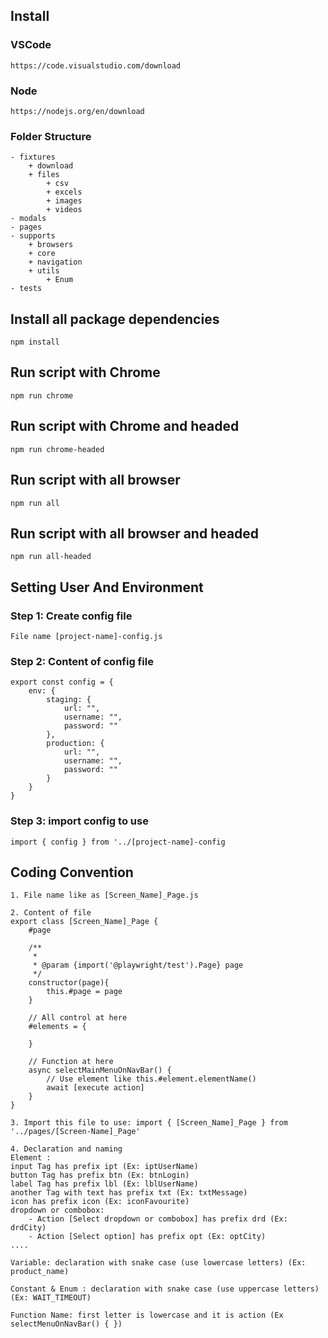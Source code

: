 ## Install
### VSCode
```shell
https://code.visualstudio.com/download
```
### Node
```shell
https://nodejs.org/en/download
```
### Folder Structure
```shell
- fixtures
    + download
    + files
        + csv
        + excels
        + images
        + videos
- modals
- pages
- supports
    + browsers
    + core
    + navigation
    + utils
        + Enum
- tests
```

## Install all package dependencies
```shell
npm install
```
## Run script with Chrome
```shell
npm run chrome
```
## Run script with Chrome and headed
```shell
npm run chrome-headed
```
## Run script with all browser
```shell
npm run all
```
## Run script with all browser and headed
```shell
npm run all-headed
```

## Setting User And Environment
### Step 1: Create config file
```shell
File name [project-name]-config.js
```

### Step 2: Content of config file
```shell
export const config = {
    env: {
        staging: {
            url: "",
            username: "",
            password: ""
        },
        production: {
            url: "",
            username: "",
            password: ""
        }
    }
}
```

### Step 3: import config to use
```shell
import { config } from '../[project-name]-config
```

## Coding Convention
```shell
1. File name like as [Screen_Name]_Page.js

2. Content of file
export class [Screen_Name]_Page {
    #page

    /**
     * 
     * @param {import('@playwright/test').Page} page 
     */
    constructor(page){
        this.#page = page
    }

    // All control at here
    #elements = {
        
    }

    // Function at here
    async selectMainMenuOnNavBar() {
        // Use element like this.#element.elementName()
        await [execute action]
    }
}

3. Import this file to use: import { [Screen_Name]_Page } from '../pages/[Screen-Name]_Page'

4. Declaration and naming
Element : 
input Tag has prefix ipt (Ex: iptUserName)
button Tag has prefix btn (Ex: btnLogin)
label Tag has prefix lbl (Ex: lblUserName)
another Tag with text has prefix txt (Ex: txtMessage)
icon has prefix icon (Ex: iconFavourite)
dropdown or combobox:
    - Action [Select dropdown or combobox] has prefix drd (Ex: drdCity)
    - Action [Select option] has prefix opt (Ex: optCity)
....

Variable: declaration with snake case (use lowercase letters) (Ex: product_name)

Constant & Enum : declaration with snake case (use uppercase letters) (Ex: WAIT_TIMEOUT)

Function Name: first letter is lowercase and it is action (Ex selectMenuOnNavBar() { })

```